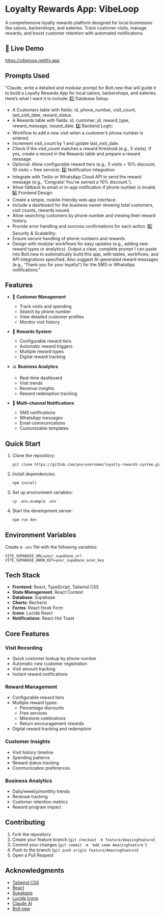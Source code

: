 # Loyalty Rewards App: VibeLoop

A comprehensive loyalty rewards platform designed for local businesses like salons, barbershops, and eateries. Track customer visits, manage rewards, and boost customer retention with automated notifications.

## 🔗 Live Demo 

https://vibeloop.netlify.app

## Prompts Used

"Claude, write a detailed and modular prompt for Bolt.new that will guide it to build a Loyalty Rewards App for local salons, barbershops, and eateries. Here’s what I want it to include:
1️⃣ Database Setup:
* A Customers table with fields: id, phone_number, visit_count, last_visit_date, reward_status.
* A Rewards table with fields: id, customer_id, reward_type, reward_message, issued_date.
2️⃣ Backend Logic:
* Workflow to add a new visit when a customer’s phone number is entered.
* Increment visit_count by 1 and update last_visit_date.
* Check if the visit_count matches a reward threshold (e.g., 5 visits). If yes, create a record in the Rewards table and prepare a reward message.
* Optional: Allow configurable reward tiers (e.g., 5 visits = 10% discount, 10 visits = free service).
3️⃣ Notification Integration:
* Integrate with Twilio or WhatsApp Cloud API to send the reward message (e.g., ‘Congrats! You’ve earned a 10% discount.’).
* Allow fallback to email or in-app notification if phone number is invalid.
4️⃣ Frontend Design:
* Create a simple, mobile-friendly web app interface.
* Include a dashboard for the business owner showing total customers, visit counts, rewards issued.
* Allow searching customers by phone number and viewing their reward history.
* Provide error handling and success confirmations for each action.
5️⃣ Security & Scalability:
* Ensure secure handling of phone numbers and rewards.
* Design with modular workflows for easy updates (e.g., adding new reward types or analytics).
Output a clear, complete prompt I can paste into Bolt.new to automatically build this app, with tables, workflows, and API integrations specified.
Also suggest AI-generated reward messages (e.g., ‘Thank you for your loyalty!’) for the SMS or WhatsApp notifications."

## Features

- 📱 **Customer Management**
  - Track visits and spending
  - Search by phone number
  - View detailed customer profiles
  - Monitor visit history

- 🎁 **Rewards System**
  - Configurable reward tiers
  - Automatic reward triggers
  - Multiple reward types
  - Digital reward tracking

- 📊 **Business Analytics**
  - Real-time dashboard
  - Visit trends
  - Revenue insights
  - Reward redemption tracking

- 📨 **Multi-channel Notifications**
  - SMS notifications
  - WhatsApp messages
  - Email communications
  - Customizable templates

## Quick Start

1. Clone the repository:
   ```bash
   git clone https://github.com/yourusername/loyalty-rewards-system.git
   ```

2. Install dependencies:
   ```bash
   npm install
   ```

3. Set up environment variables:
   ```bash
   cp .env.example .env
   ```

4. Start the development server:
   ```bash
   npm run dev
   ```

## Environment Variables

Create a `.env` file with the following variables:

```env
VITE_SUPABASE_URL=your_supabase_url
VITE_SUPABASE_ANON_KEY=your_supabase_anon_key
```

## Tech Stack

- **Frontend**: React, TypeScript, Tailwind CSS
- **State Management**: React Context
- **Database**: Supabase
- **Charts**: Recharts
- **Forms**: React Hook Form
- **Icons**: Lucide React
- **Notifications**: React Hot Toast

## Core Features

### Visit Recording
- Quick customer lookup by phone number
- Automatic new customer registration
- Visit amount tracking
- Instant reward notifications

### Reward Management
- Configurable reward tiers
- Multiple reward types:
  - Percentage discounts
  - Free services
  - Milestone celebrations
  - Return encouragement rewards
- Digital reward tracking and redemption

### Customer Insights
- Visit history timeline
- Spending patterns
- Reward status tracking
- Communication preferences

### Business Analytics
- Daily/weekly/monthly trends
- Revenue tracking
- Customer retention metrics
- Reward program impact

## Contributing

1. Fork the repository
2. Create your feature branch (`git checkout -b feature/AmazingFeature`)
3. Commit your changes (`git commit -m 'Add some AmazingFeature'`)
4. Push to the branch (`git push origin feature/AmazingFeature`)
5. Open a Pull Request

## Acknowledgments

- [Tailwind CSS](https://tailwindcss.com)
- [React](https://reactjs.org)
- [Supabase](https://supabase.com)
- [Lucide Icons](https://lucide.dev)
- [Claude AI](https://claude.ai)
- [Bolt.new](https://bolt.new)
